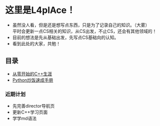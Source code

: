 # 这里是L4plAce！
- 虽然没人看，但是还是想写点东西，只是为了记录自己的知识。（大雾）<br>平时会更新一点CS相关的知识，从CS出发，不止CS，还会有其他领域的！
- 目前的想法是先从基础出发，先写点CS基础向的认知。
- 看到此处的大家，共勉！
## 目录
- [从零开始的C++生涯](/docs/doc_learning/cpp/[0].md)
- [Python炒饭速成手册](/docs/doc_learning/python/[0].md)
### 近期计划
- 先完善director导航页
- 更新C++学习页面
- 学学md语法
  